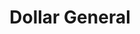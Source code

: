 ---
title: "Dollar General"
url: /watertown/dollar-general-united-states-route-11/
shop: Kramladen
---